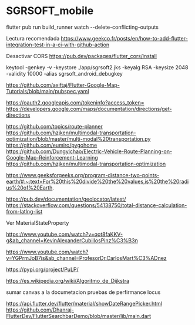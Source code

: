 # SGRSOFT_mobile


<!-- spring.security.user.name=admin
spring.security.user.password=Whoisthere@l@dmin -->

flutter pub run build_runner watch --delete-conflicting-outputs

Lectura recomendada 
https://www.geekco.fr/posts/en/how-to-add-flutter-integration-test-in-a-ci-with-github-action


Desactivar CORS
https://pub.dev/packages/flutter_cors/install


keytool -genkey -v -keystore ./app/sgrsoft2.jks -keyalg RSA -keysize 2048 -validity 10000 -alias sgrsoft_android_debugkey


https://github.com/axiftaj/Flutter-Google-Map-Tutorials/blob/main/pubspec.yaml

https://oauth2.googleapis.com/tokeninfo?access_token=
https://developers.google.com/maps/documentation/directions/get-directions


https://github.com/topics/route-planner
https://github.com/hzjken/multimodal-transportation-optimization/blob/master/multi-modal%20transportation.py
https://github.com/eumiro/pygohome
https://github.com/Dungyichao/Electric-Vehicle-Route-Planning-on-Google-Map-Reinforcement-Learning
https://github.com/hzjken/multimodal-transportation-optimization


https://www.geeksforgeeks.org/program-distance-two-points-earth/#:~:text=For%20this%20divide%20the%20values,is%20the%20radius%20of%20Earth.


https://pub.dev/documentation/geolocator/latest/
https://stackoverflow.com/questions/54138750/total-distance-calculation-from-latlng-list

Ver 
MaterialStateProperty

https://www.youtube.com/watch?v=qot8faKKV-g&ab_channel=KevinAlexanderCubillosPinz%C3%B3n

https://www.youtube.com/watch?v=YGPrmJoB7is&ab_channel=ProfesorDr.CarlosMart%C3%ADnez

https://pypi.org/project/PuLP/

https://es.wikipedia.org/wiki/Algoritmo_de_Dijkstra

sumar canvas a la documetacion 
pruebas de perfirmance locus

https://api.flutter.dev/flutter/material/showDateRangePicker.html
https://github.com/Dhanraj-FlutterDev/FlutterSearchbarDemo/blob/master/lib/main.dart